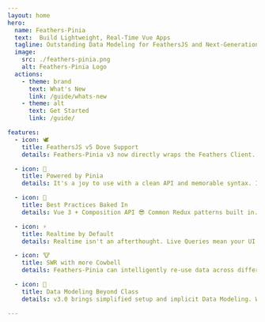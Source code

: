 ```yaml
---
layout: home
hero:
  name: Feathers-Pinia
  text:  Build Lightweight, Real-Time Vue Apps
  tagline: Outstanding Data Modeling for FeathersJS and Next-Generation Vue
  image:
    src: ./feathers-pinia.png
    alt: Feathers-Pinia Logo
  actions:
    - theme: brand
      text: What's New
      link: /guide/whats-new
    - theme: alt
      text: Get Started
      link: /guide/

features:
  - icon: 🕊️
    title: FeathersJS v5 Dove Support
    details: Feathers-Pinia v3 now directly wraps the Feathers Client. Effortlessly use types directly from your backend API.

  - icon: 🍍
    title: Powered by Pinia
    details: It's a joy to use with a clean API and memorable syntax. It's also crazy fast. Really, the speed difference is ludicrous. ➳

  - icon: 🧁
    title: Best Practices Baked In
    details: Vue 3 + Composition API 😎 Common Redux patterns built in. Intelligent Fall-Through Cache. Query the store like a local database.

  - icon: ⚡️
    title: Realtime by Default
    details: Realtime isn't an afterthought. Live Queries mean your UI updates as new data arrives from the Feathers server. No effort required.

  - icon: 🐮
    title: SWR with more Cowbell
    details: Feathers-Pinia can intelligently re-use data across different queries, making apps feel faster. Go Realtime and make SWR obsolete!

  - icon: 🥷
    title: Data Modeling Beyond Class
    details: v3.0 brings simplified setup and implicit Data Modeling. We've ditched classes for functions and baked it into the Feathers Client.

---
```


<script setup>
import Badge from './components/Badge.vue'
import pkg from '../package.json'
</script>

<style>
.VPImage {
  max-height: 240px;
}
@screen sm {
  .VPImage {
    max-height: 320px;
  }
}
@screen md {
  .VPImage {
    max-width: 190px !important;
  }
}
@screen lg {
  .VPImage {
    max-width: 190px !important;
    max-height: initial;
  }
}
</style>
